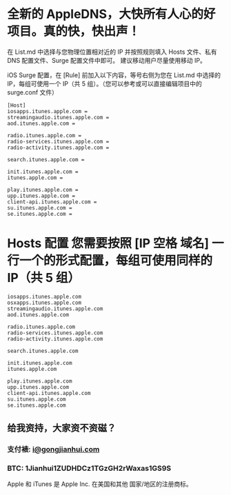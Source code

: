 # 全新的 AppleDNS，大快所有人心的好项目。真的快，快出声！

在 List.md 中选择与您物理位置相对近的 IP 并按照规则填入 Hosts 文件、私有 DNS 配置文件、Surge 配置文件中即可。
建议移动用户尽量使用移动 IP。

iOS Surge 配置，在 [Rule] 前加入以下内容，等号右侧为您在 List.md 中选择的 IP，每组可使用一个 IP（共 5 组）。（您可以参考或可以直接编辑项目中的 surge.conf 文件）
```
[Host]
iosapps.itunes.apple.com = 
streamingaudio.itunes.apple.com = 
aod.itunes.apple.com = 

radio.itunes.apple.com = 
radio-services.itunes.apple.com = 
radio-activity.itunes.apple.com = 

search.itunes.apple.com = 

init.itunes.apple.com = 
itunes.apple.com = 

play.itunes.apple.com = 
upp.itunes.apple.com = 
client-api.itunes.apple.com = 
su.itunes.apple.com = 
se.itunes.apple.com = 

```

# Hosts 配置 您需要按照 [IP 空格 域名] 一行一个的形式配置，每组可使用同样的 IP（共 5 组）
```
iosapps.itunes.apple.com
osxapps.itunes.apple.com
streamingaudio.itunes.apple.com
aod.itunes.apple.com

radio.itunes.apple.com
radio-services.itunes.apple.com
radio-activity.itunes.apple.com

search.itunes.apple.com

init.itunes.apple.com
itunes.apple.com

play.itunes.apple.com
upp.itunes.apple.com
client-api.itunes.apple.com
su.itunes.apple.com
se.itunes.apple.com
```

## 给我资持，大家资不资磁？
### 支付裱: i@gongjianhui.com
### BTC: 1Jianhui1ZUDHDCz1TGzGH2rWaxas1GS9S

Apple 和 iTunes 是 Apple Inc. 在美国和其他 国家/地区的注册商标。

